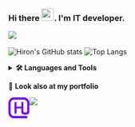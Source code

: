 <h3>Hi there <img src="https://media.giphy.com/media/hvRJCLFzcasrR4ia7z/giphy.gif" width="25px" height="25px">. I'm IT developer.</h3>
<img src="https://capsule-render.vercel.app/api?type=rect&amp;color=gradient&amp;height=1"/>

![Hiron's GitHub stats](https://github-readme-stats.vercel.app/api?username=HironTez&show_icons=true&theme=github_dark&bg_color=00000000)
![Top Langs](https://github-readme-stats.vercel.app/api/top-langs/?username=HironTez&layout=compact&hide=QML,Tcl,Asp.NET,PLSQL,Roff,DTrace,XSLT,VBScript&theme=github_dark&bg_color=00000000&langs_count=10)

<details>
    <summary><b><g-emoji class="g-emoji" alias="hammer_and_wrench" fallback-src="https://github.githubassets.com/images/icons/emoji/unicode/1f6e0.png">🛠️</g-emoji>&nbsp;Languages and Tools</b></summary>
    <img src="https://cdn.svgporn.com/logos/typescript-icon.svg" alt="TypeScript" width="42"/>
    <img src="https://cdn.svgporn.com/logos/javascript.svg" alt="JavaScript" width="42"/>
    <img src="https://cdn.svgporn.com/logos/python.svg" alt="Python" width="42"/>
    <img src="https://static.cdnlogo.com/logos/c/27/c.svg" alt="C#" width="42">
    <img src="https://cdn.svgporn.com/logos/java.svg" alt="Java" width="42">
    <img src="https://cdn.svgporn.com/logos/c-plusplus.svg" alt="Java" width="42">
    <img src="https://cdn.svgporn.com/logos/react.svg" alt="React" width="42"/>
    <img src="https://cdn.svgporn.com/logos/redux.svg" alt="Redux" width="42"/>
    <!-- <img src="https://cdn.svgporn.com/logos/nextjs-icon.svg" alt="NextJs" width="42"/> -->
    <img src="https://cdn.svgporn.com/logos/nodejs-icon.svg" alt="NodeJs" width="42">
    <img src="https://cdn.svgporn.com/logos/nestjs.svg" alt="NestJs" width="42">
    <img src="https://www.vectorlogo.zone/logos/expressjs/expressjs-icon.svg" alt="Express" width="42">
    <img src="https://icons-for-free.com/iconfiles/png/512/fastify-1324440156661837332.png" alt="Fastify" width="42">
    <img src="https://www.vectorlogo.zone/logos/jquery/jquery-vertical.svg" alt="JQuery" width="42">
    <img src="https://raw.githubusercontent.com/nrwl/nx/master/nx-logo.png" alt="NX" width="42">
    <img src="./images/typeorm.svg" alt="TypeORM" width="42">
    <img src="https://cdn.svgporn.com/logos/postgresql.svg" alt="PostgreSQL" width="42">
    <img src="https://www.vectorlogo.zone/logos/sqlite/sqlite-icon.svg" alt="SQLite" width="42">
    <img src="https://www.vectorlogo.zone/logos/heroku/heroku-icon.svg" alt="heroku" width="42">
    <!-- <img src="https://cdn.svgporn.com/logos/docker-icon.svg" alt="Docker" width="42"/> -->
    <img src="https://cdn.svgporn.com/logos/flask.svg" alt="Flask" width="42">
    <img src="./images/aiogram.png" alt="Aiogram" width="42">
    <img src="https://upload.wikimedia.org/wikipedia/commons/e/e6/Python_and_Qt.svg" alt="PyQt5" width="42">
    <img src="https://cdn.svgporn.com/logos/html-5.svg" alt="HTML" width="42">
    <img src="https://cdn.svgporn.com/logos/css-3.svg" alt="CSS" width="42">
    <img src="https://upload.wikimedia.org/wikipedia/commons/9/96/Sass_Logo_Color.svg" alt="SASS" width="42">
    <img src="https://cdn.svgporn.com/logos/unity.svg" alt="Unity" width="42">
    <img src="https://upload.wikimedia.org/wikipedia/commons/thumb/0/0c/Blender_logo_no_text.svg/768px-Blender_logo_no_text.svg.png?20210507122249" alt="Blender" width="42">
    <img src="https://upload.wikimedia.org/wikipedia/commons/a/af/Adobe_Photoshop_CC_icon.svg"
        alt="Photoshop" width="42">
    <img src="https://upload.wikimedia.org/wikipedia/commons/c/cb/Adobe_After_Effects_CC_icon.svg"
        alt="After-Effects" width="42">
    <img src="https://upload.wikimedia.org/wikipedia/commons/b/b6/Adobe_Photoshop_Lightroom_CC_logo.svg"
        alt="Lightroom" width="42">
</details>

<p dir="auto"><g-emoji class="g-emoji" alias="link" fallback-src="https://github.githubassets.com/images/icons/emoji/unicode/1f517.png">🔗</g-emoji>&nbsp;<strong>Look also at my portfolio</strong></p>
<p align="left" dir="auto">
    <a target="_blank" href="https://hirontez.github.io/portfolio">
        <img align="left" alt="Portfolio" width="42px" height="42" src="./images/logo.png" />
    </a>
</p>
<img src="https://komarev.com/ghpvc/?username=HironTez"/>

